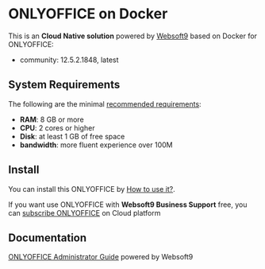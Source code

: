 # ONLYOFFICE on Docker  

This is an **Cloud Native solution** powered by [Websoft9](https://www.websoft9.com) based on Docker for ONLYOFFICE:

 - community:  12.5.2.1848, latest


## System Requirements

The following are the minimal [recommended requirements](https://github.com/ONLYOFFICE/Docker-CommunityServer):

* **RAM**: 8 GB or more
* **CPU**: 2 cores or higher
* **Disk**: at least 1 GB of free space
* **bandwidth**: more fluent experience over 100M  

## Install

You can install this ONLYOFFICE by [How to use it?](https://github.com/Websoft9/docker-library#how-to-use-it).   

If you want use ONLYOFFICE with **Websoft9 Business Support** free, you can [subscribe ONLYOFFICE](https://www.websoft9.com/apps) on Cloud platform

## Documentation

[ONLYOFFICE Administrator Guide](https://support.websoft9.com/docs/onlyoffice) powered by Websoft9